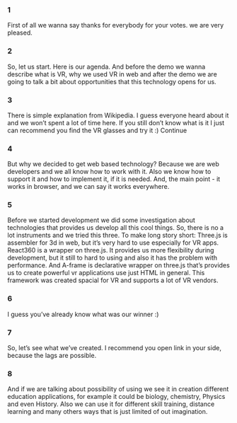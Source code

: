 ### 1
First of all we wanna say thanks for everybody for your votes. we are very pleased.
### 2
So, let us start. Here is our agenda. And before the demo we wanna describe what is VR, why we used VR in web and after the demo we are going to talk a bit about opportunities that this technology opens for us.
### 3
There is simple explanation from Wikipedia. I guess everyone heard about it and we won’t spent a lot of time here. If you still don’t know what is it I just can recommend you find the VR glasses and try it :) Continue
### 4
But why we decided to get web based technology? Because we are web developers and we all know how to work with it. Also we know how to support it and how to implement it, if it is needed. And, the main point - it works in browser, and we can say it works everywhere.
### 5
Before we started development we did some investigation about technologies that provides us develop all this cool things. So, there is no a lot instruments and we tried this three. To make long story short: Three.js is assembler for 3d in web, but it’s very hard to use especially for VR apps. React360 is a wrapper on three.js. It provides us more flexibility during development, but it still to hard to using and also it has the problem with performance. And A-frame is declarative wrapper on three.js that’s provides us to create powerful vr applications use just HTML in general. This framework was created spacial for VR and supports a lot of VR vendors.
### 6
I guess you’ve already know what was our winner :)
### 7
So, let’s see what we’ve created. I recommend you open link in your side, because the lags are possible.
### 8
And if we are talking about possibility of using we see it 
in creation different education applications, for example it could
be biology, chemistry, Physics and even History.
Also we can use it for different skill training, distance learning
and many others ways that is just limited of out imagination.